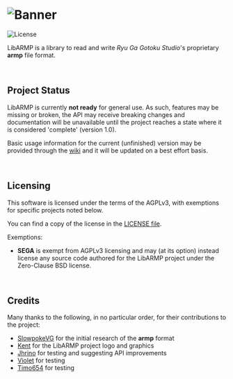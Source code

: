 ![Banner](https://github.com/user-attachments/assets/e66bc074-920d-49f3-8deb-011f2eaaac5e)
=====

![License](https://img.shields.io/badge/License-AGPLv3-blue.svg)

LibARMP is a library to read and write _Ryu Ga Gotoku Studio_'s proprietary **armp** file format.

<br/>

## Project Status

LibARMP is currently **not ready** for general use. As such, features may be missing or broken, the API may receive breaking changes and documentation will be unavailable until the project reaches a state where it is considered 'complete' (version 1.0).

Basic usage information for the current (unfinished) version may be provided through the [wiki](../../wiki/) and it will be updated on a best effort basis.

<br/>

## Licensing

This software is licensed under the terms of the AGPLv3, with exemptions for specific projects noted below.

You can find a copy of the license in the [LICENSE file](LICENSE).

Exemptions:
* **SEGA** is exempt from AGPLv3 licensing and may (at its option) instead license any source code authored for the LibARMP project under the Zero-Clause BSD license.

<br/>

## Credits

Many thanks to the following, in no particular order, for their contributions to the project:

* [SlowpokeVG](https://github.com/SlowpokeVG) for the initial research of the **armp** format
* [Kent](https://github.com/Constasis) for the LibARMP project logo and graphics
* [Jhrino](https://github.com/Fronkln) for testing and suggesting API improvements
* [Violet](https://github.com/SamuraiOndo) for testing
* [Timo654](https://github.com/Timo654) for testing
